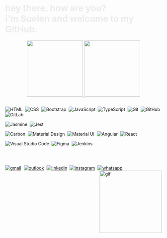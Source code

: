 <!-- INTRODUÇÃO -->
<h1 style="color: #ebebeb;">
  hey there. how are you? <br>
  i'm Suelen and welcome to my GitHub.
</h1> 

<div align="center"> 
  <a href="https://github.com/suenoctisay">
    <img height="180em" src="https://github-readme-stats.vercel.app/api?username=suenoctisay&show_icons=true&theme=dark&include_all_commits=true&count_private=true"/>
    <img height="180em" src="https://github-readme-stats.vercel.app/api/top-langs/?username=suenoctisay&layout=compact&langs_count=7&theme=dark"/>
  </a>
</div>

##

<!-- HARD SKILLS -->
<div>
  <img style="padding-right: 4px;" 
    alt="HTML" 
    src="https://img.shields.io/badge/HTML5-E34F26?style=for-the-badge&logo=html5&logoColor=white"
  />
  <img style="padding-right: 4px;" 
    alt="CSS" 
    src="https://img.shields.io/badge/CSS3-1572B6?style=for-the-badge&logo=css3&logoColor=white"
  />
  <img style="padding-right: 4px;" 
    alt="Bootstrap" 
    src="https://img.shields.io/badge/Bootstrap-563D7C?style=for-the-badge&logo=bootstrap&logoColor=white"
  />
  <img style="padding-right: 4px;" 
    alt="JavaScript" 
    src="https://img.shields.io/badge/JavaScript-323330?style=for-the-badge&logo=javascript&logoColor=F7DF1"
  />
  <img style="padding-right: 4px;" 
    alt="TypeScript" 
    src="https://img.shields.io/badge/TypeScript-007ACC?style=for-the-badge&logo=typescript&logoColor=white"
  />
  <img style="padding-right: 4px;" 
    alt="Git" 
    src="https://img.shields.io/badge/GIT-E44C30?style=for-the-badge&logo=git&logoColor=white"
  />
  <img style="padding-right: 4px;" 
    alt="GitHub" 
    src="https://img.shields.io/badge/GitHub-100000?style=for-the-badge&logo=github&logoColor=white"
  />
  <img style="padding-right: 4px;" 
    alt="GitLab" 
    src="  https://img.shields.io/badge/GitLab-330F63?style=for-the-badge&logo=gitlab&logoColor=white"
  />

  <img style="padding-right: 4px;" 
    alt="Jasmine" 
    src="https://img.shields.io/badge/Jasmine-8A4182?style=for-the-badge&logo=Jasmine&logoColor=white"
  />
  <img style="padding-right: 4px;" 
    alt="Jest"
    src="https://img.shields.io/badge/Jest-C21325?style=for-the-badge&logo=jest&logoColor=white"
  />

  <img style="padding-right: 4px;" 
    alt="Carbon" 
    src="https://img.shields.io/badge/Carbon-100000?style=for-the-badge&logo=carbon&logoColor=white"
  />
  <img style="padding-right: 4px;"
    alt="Material Design" 
    src="https://img.shields.io/badge/material%20design-757575?style=for-the-badge&logo=material%20design&logoColor=white"
  />
  <img style="padding-right: 4px;" 
    alt="Material UI" 
    src="https://img.shields.io/badge/Material%20UI-007FFF?style=for-the-badge&logo=mui&logoColor=white"
  />
  <img style="padding-right: 4px;"
    alt="Angular" 
    src="https://img.shields.io/badge/Angular-DD0031?style=for-the-badge&logo=angular&logoColor=white"
  />
  <img style="padding-right: 4px;" 
    alt="React" 
    src="https://img.shields.io/badge/React-20232A?style=for-the-badge&logo=react&logoColor=61DAFB"
  />

  <img style="padding-right: 4px;" 
    alt="Visual Studio Code" 
    src="https://img.shields.io/badge/VSCode-0078D4?style=for-the-badge&logo=visual%20studio%20code&logoColor=white"
  />
  <img style="padding-right: 4px;" 
    alt="Figma" 
    src="https://img.shields.io/badge/Figma-F24E1E?style=for-the-badge&logo=figma&logoColor=white"
  />
  <img style="padding-right: 4px;" 
    alt="Jenkins" 
    src="https://img.shields.io/badge/Jenkins-49728B?style=for-the-badge&logo=jenkins&logoColor=white"
  />
</div>

<br>

##

<!-- CONTACT -->
<div 
  style=
    "
      display: flex;
    "
  > 
  <!-- GMAIL -->
  <a href="mailto:suee.santos15@gmail.com" target="_blank" style="margin-right: 8px;">
    <img alt="gmail" src="  https://img.shields.io/badge/Gmail-D14836?style=for-the-badge&logo=gmail&logoColor=white">
  </a>

  <!-- OUTLOOK -->
  <a href="mailto:suelen_santos@outlook.com"  target="_blank" style="margin-right: 8px;">
    <img alt="outlook" src="  https://img.shields.io/badge/Microsoft_Outlook-0078D4?style=for-the-badge&logo=microsoft-outlook&logoColor=white">
  </a>

  <!-- LINKEDIN -->
  <a href="https://www.linkedin.com/in/suenoctisay/" target="_blank" style="margin-right: 8px;">
    <img alt="linkedin" src="  https://img.shields.io/badge/LinkedIn-0077B5?style=for-the-badge&logo=linkedin&logoColor=white">
  </a>

  <!-- INSTAGRAM -->
  <a href="https://www.instagram.com/suenoctisay/" target="_blank" style="margin-right: 8px;">
    <img alt="instagram" src="https://img.shields.io/badge/Instagram-E4405F?style=for-the-badge&logo=instagram&logoColor=white">
  </a>

  <!-- WHATSAPP -->
  <a href="https://api.whatsapp.com/send?phone=19982310114&text=Olá,%20vi%20seu%20perfil%20no%20GitHub%20e%20gostaria%20de%20conversar%20sobe%20seu%20portifólio."  target="_blank">
    <img alt="whatsapp" src="https://img.shields.io/badge/WhatsApp-25D366?style=for-the-badge&logo=whatsapp&logoColor=white">
  </a>
</div>

<div>
  <img align="right" alt="gif" height="200" src="https://media.giphy.com/media/v1.Y2lkPTc5MGI3NjExOGZhODQ1OTFhYTdjZmY1MDU2ZTYxYmY0ZGRkYjM5ZGIzMjlmYzE4NiZjdD1n/2wGXK84nfEtR1JHe1H/giphy.gif">
</div>
